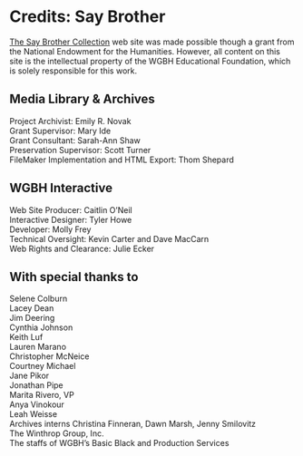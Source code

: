 # Credits: Say Brother
  
[The Say Brother Collection](/collections/sbro-say-brother) 
web site was made possible though a grant from the National Endowment for the 
Humanities. However, all content on this site is the intellectual property of 
the WGBH Educational Foundation, which is solely responsible for this work.

##    Media Library & Archives
Project Archivist: Emily R. Novak<br/>
Grant Supervisor: Mary Ide<br/>
Grant Consultant: Sarah-Ann Shaw<br/>
Preservation Supervisor: Scott Turner<br/>
FileMaker Implementation and HTML Export: Thom Shepard<br/>

##    WGBH Interactive
Web Site Producer: Caitlin O’Neil<br/>
Interactive Designer: Tyler Howe<br/>
Developer: Molly Frey<br/>
Technical Oversight: Kevin Carter and Dave MacCarn<br/>
Web Rights and Clearance: Julie Ecker<br/>

##    With special thanks to
Selene Colburn<br/>
Lacey Dean<br/>
Jim Deering<br/>
Cynthia Johnson<br/>
Keith Luf<br/>
Lauren Marano<br/>
Christopher McNeice<br/>
Courtney Michael<br/>
Jane Pikor<br/>
Jonathan Pipe<br/>
Marita Rivero, VP<br/>
Anya Vinokour<br/>
Leah Weisse<br/>
Archives interns Christina Finneran, Dawn Marsh, Jenny Smilovitz<br/>
The Winthrop Group, Inc.<br/>
The staffs of WGBH’s Basic Black and Production Services<br/>
  
  
  
